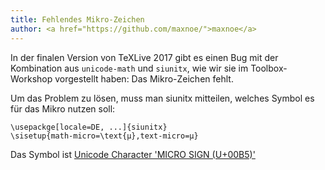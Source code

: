 ```yaml
---
title: Fehlendes Mikro-Zeichen
author: <a href="https://github.com/maxnoe/">maxnoe</a>
---
```


In der finalen Version von TeXLive 2017 gibt es einen Bug mit
der Kombination aus `unicode-math` und `siunitx`, wie wir
sie im Toolbox-Workshop vorgestellt haben: Das Mikro-Zeichen fehlt.


Um das Problem zu lösen, muss man siunitx mitteilen,
welches Symbol es für das Mikro nutzen soll:
```
\usepackge[locale=DE, ...]{siunitx}
\sisetup{math-micro=\text{µ},text-micro=µ}
```

Das Symbol ist [Unicode Character 'MICRO SIGN (U+00B5)'](https://www.fileformat.info/info/unicode/char/00b5/index.htm)
